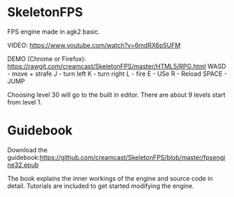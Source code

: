 # SkeletonFPS
FPS engine made in agk2 basic.

VIDEO: https://www.youtube.com/watch?v=6mdRX6p5UFM

DEMO (Chrome or Firefox): https://rawgit.com/creamcast/SkeletonFPS/master/HTML5/RPG.html
WASD - move + strafe
J - turn left
K - turn right
L - fire
E - USe
R - Reload
SPACE - JUMP

Choosing level 30 will go to the built in editor. There are about 9 levels start from level 1.

# Guidebook

Download the guidebook:https://github.com/creamcast/SkeletonFPS/blob/master/fpsengine32.epub

The book explains the inner workings of the engine and source code in detail. Tutorials are included to get started modifying the engine.
